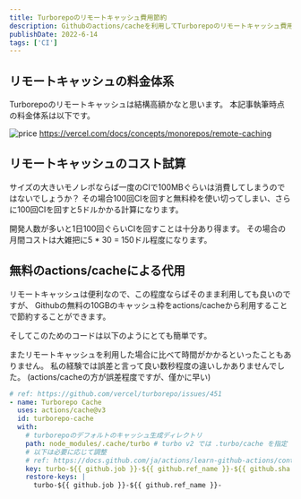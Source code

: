 ```yaml
---
title: Turborepoのリモートキャッシュ費用節約
description: Githubのactions/cacheを利用してTurborepoのリモートキャッシュ費用を節約する方法
publishDate: 2022-6-14
tags: ['CI']
---
```


## リモートキャッシュの料金体系

Turborepoのリモートキャッシュは結構高額かなと思います。
本記事執筆時点の料金体系は以下です。

![price](/posts/tubpore-cache-with-actions-cache/price.png)
https://vercel.com/docs/concepts/monorepos/remote-caching

## リモートキャッシュのコスト試算

サイズの大きいモノレポならば一度のCIで100MBぐらいは消費してしまうのではないでしょうか？
その場合100回CIを回すと無料枠を使い切ってしまい、さらに100回CIを回すと5ドルかかる計算になります。

開発人数が多いと1日100回ぐらいCIを回すことは十分あり得ます。
その場合の月間コストは大雑把に5 \* 30 = 150ドル程度になります。

## 無料のactions/cacheによる代用

リモートキャッシュは便利なので、この程度ならばそのまま利用しても良いのですが、
Githubの無料の10GBのキャッシュ枠をactions/cacheから利用することで節約することができます。

そしてこのためのコードは以下のようにとても簡単です。

またリモートキャッシュを利用した場合に比べて時間がかかるといったこともありません。
私の経験では誤差と言って良い数秒程度の違いしかありませんでした。
(actions/cacheの方が誤差程度ですが、僅かに早い)

```yaml
# ref: https://github.com/vercel/turborepo/issues/451
- name: Turborepo Cache
  uses: actions/cache@v3
  id: turborepo-cache
  with:
    # turborepoのデフォルトのキャッシュ生成ディレクトリ
    path: node_modules/.cache/turbo # turbo v2 では .turbo/cache を指定
    # 以下は必要に応じて調整
    # ref: https://docs.github.com/ja/actions/learn-github-actions/contexts
    key: turbo-${{ github.job }}-${{ github.ref_name }}-${{ github.sha }}
    restore-keys: |
      turbo-${{ github.job }}-${{ github.ref_name }}-
```
